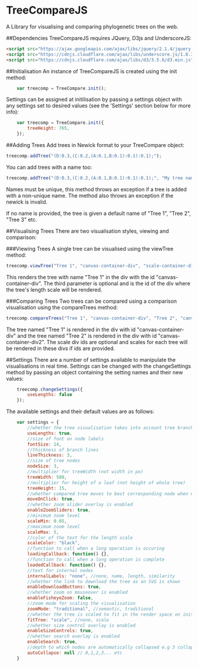 # TreeCompareJS
A Library for visualising and comparing phylogenetic trees on the web.

##Dependencies
TreeCompareJS requires JQuery, D3js and UnderscoreJS:
```html
<script src="https://ajax.googleapis.com/ajax/libs/jquery/2.1.4/jquery.min.js"></script>
<script src="https://cdnjs.cloudflare.com/ajax/libs/underscore.js/1.8.3/underscore-min.js"></script>
<script src="https://cdnjs.cloudflare.com/ajax/libs/d3/3.5.6/d3.min.js"></script>
```

##Initialisation
An instance of TreeCompareJS is created using the init method:
```js
    var treecomp = TreeCompare.init();
```

Settings can be assigned at initilisation by passing a settings object with any settings set to desired values (see the 'Settings' section below for more info):
```js
    var treecomp = TreeCompare.init({
        treeHeight: 765,
    });
```

##Adding Trees
Add trees in Newick format to your TreeCompare object:
```js
treecomp.addTree("(D:0.3,(C:0.2,(A:0.1,B:0.1):0.1):0.1);");
```
You can add trees with a name too:
```js
treecomp.addTree("(D:0.3,(C:0.2,(A:0.1,B:0.1):0.1):0.1);", "My tree name");
```
Names must be unique, this method throws an exception if a tree is added with a non-unique name.
The method also throws an exception if the newick is invalid.

If no name is provided, the tree is given a default name of "Tree 1", "Tree 2", "Tree 3" etc.

##Visualising Trees
There are two visualisation styles, viewing and comparison:

###Viewing Trees
A single tree can be visualised using the viewTree method:
```js
treecomp.viewTree("Tree 1", "canvas-container-div", "scale-container-div");
```
This renders the tree with name "Tree 1" in the div with the id "canvas-container-div".
The third parameter is optional and is the id of the div where the tree's length scale will be rendered.

###Comparing Trees
Two trees can be compared using a comparison visualisation using the compareTrees method:
```js
treecomp.compareTrees("Tree 1", "canvas-container-div", "Tree 2", "canvas-container-div2", "scale-div1", "scale-div2") 
```
The tree named "Tree 1" is rendered in the div with id "canvas-container-div" and the tree named "Tree 2" is rendered in the div with id "canvas-container-div2". The scale div ids are optional and scales for each tree will be rendered in these divs if ids are provided.

##Settings
There are a number of settings available to manipulate the visualisations in real time. Settings can be changed with the changeSettings method by passing an object containing the setting names and their new values:

```js
    treecomp.changeSettings({
        useLengths: false
    });
```

The available settings and their default values are as follows:

```js
    var settings = {
        //whether the tree visualisation takes into account tree branch lengths
        useLengths: true,
        //size of font on node labels
        fontSize: 14,
        //thickness of branch lines
        lineThickness: 3,
        //size of tree nodes
        nodeSize: 3,
        //multiplier for treeWidth (not width in px)
        treeWidth: 500,
        //multiplier for height of a leaf (not height of whole tree)
        treeHeight: 15,
        //whether compared tree moves to best corresponding node when node in other tree highlighted
        moveOnClick: true,
        //whether zoom slider overlay is enabled
        enableZoomSliders: true,
        //minimum zoom level
        scaleMin: 0.05,
        //maximum zoom level
        scaleMax: 5,
        //color of the text for the length scale
        scaleColor: "black",
        //function to call when a long operation is occuring
        loadingCallback: function() {},
        //function to call when a long operation is complete
        loadedCallback: function() {},
        //text for internal nodes
        internalLabels: "none", //none, name, length, similarity
        //whether the link to download the tree as an SVG is shown
        enableDownloadButtons: true,
        //whether zoom on mouseover is enabled
        enableFisheyeZoom: false,
        //zoom mode for scaling the visualisation
        zoomMode: "traditional", //semantic, traditional
        //whether the tree is scaled to fit in the render space on initial render
        fitTree: "scale", //none, scale
        //whether size control overlay is enabled
        enableSizeControls: true,
        //whether search overlay is enabled
        enableSearch: true,
        //depth to which nodes are automatically collapsed e.g 3 collapses all nodes deeper than depth 3
        autoCollapse: null // 0,1,2,3... etc
    }
```

